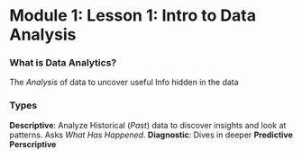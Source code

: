 # Module 1: Lesson 1: Intro to Data Analysis
### What is Data Analytics?
The *Analysis* of data to uncover useful Info hidden in the data
### Types
**Descriptive**: Analyze Historical (*Past*) data to discover insights and look at patterns. Asks *What Has Happened*. 
**Diagnostic**: Dives in deeper
**Predictive**
**Perscriptive**
